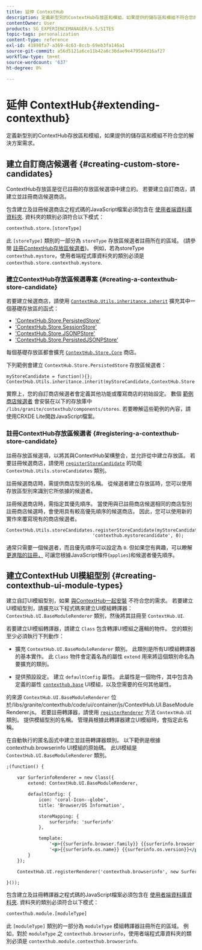 ```yaml
---
title: 延伸 ContextHub
description: 定義新型別的ContextHub存放區和模組，如果提供的儲存區和模組不符合您的解決方案需求
contentOwner: User
products: SG_EXPERIENCEMANAGER/6.5/SITES
topic-tags: personalization
content-type: reference
exl-id: 41898fa7-a369-4c63-8ccb-69eb3fa146a1
source-git-commit: a56d5121a6ce11b42a6c30dae9e479564d16af27
workflow-type: tm+mt
source-wordcount: '637'
ht-degree: 0%

---
```


# 延伸 ContextHub{#extending-contexthub}

定義新型別的ContextHub存放區和模組，如果提供的儲存區和模組不符合您的解決方案需求。

## 建立自訂商店候選者 {#creating-custom-store-candidates}

ContextHub存放區是從已註冊的存放區候選項中建立的。 若要建立自訂商店，請建立並註冊商店候選商店。

包含建立及註冊候選商店之程式碼的JavaScript檔案必須包含在 [使用者端資料庫資料夾](/help/sites-developing/clientlibs.md#creating-client-library-folders). 資料夾的類別必須符合以下模式：

```xml
contexthub.store.[storeType]
```

此 `[storeType]` 類別的一部分為 `storeType` 存放區候選者註冊所在的區域。 (請參閱 [註冊ContextHub存放區候選者](/help/sites-developing/ch-extend.md#registering-a-contexthub-store-candidate))。 例如，若為storeType `contexthub.mystore`，使用者端程式庫資料夾的類別必須是 `contexthub.store.contexthub.mystore`.

### 建立ContextHub存放區候選專案 {#creating-a-contexthub-store-candidate}

若要建立候選商店，請使用 [`ContextHub.Utils.inheritance.inherit`](/help/sites-developing/contexthub-api.md#inherit-child-parent) 擴充其中一個基礎存放區的函式：

* [&#39;ContextHub.Store.PersistedStore&#39;](/help/sites-developing/contexthub-api.md#contexthub-store-persistedstore)
* [&#39;ContextHub.Store.SessionStore&#39;](/help/sites-developing/contexthub-api.md#contexthub-store-sessionstore)
* [&#39;ContextHub.Store.JSONPStore&#39;](/help/sites-developing/contexthub-api.md#contexthub-store-jsonpstore)
* [&#39;ContextHub.Store.PersistedJSONPStore&#39;](/help/sites-developing/contexthub-api.md#contexthub-store-persistedjsonpstore)

每個基礎存放區都會擴充 [`ContextHub.Store.Core`](/help/sites-developing/contexthub-api.md#contexthub-store-core) 商店。

下列範例會建立 `ContextHub.Store.PersistedStore` 存放區候選者：

```
myStoreCandidate = function(){};
ContextHub.Utils.inheritance.inherit(myStoreCandidate,ContextHub.Store.PersistedStore);
```

實際上，您的自訂商店候選者會定義其他功能或覆寫商店的初始設定。 數個 [範例商店候選者](/help/sites-developing/ch-samplestores.md) 會安裝在以下的存放庫中 `/libs/granite/contexthub/components/stores`. 若要瞭解這些範例的內容，請使用CRXDE Lite開啟JavaScript檔案。

### 註冊ContextHub存放區候選者 {#registering-a-contexthub-store-candidate}

註冊存放區候選項，以將其與ContextHub架構整合，並允許從中建立存放區。 若要註冊候選商店，請使用 [`registerStoreCandidate`](/help/sites-developing/contexthub-api.md#registerstorecandidate-store-storetype-priority-applies) 的功能 `ContextHub.Utils.storeCandidates` 類別。

註冊候選商店時，需提供商店型別的名稱。 從候選者建立存放區時，您可以使用存放區型別來識別它所依據的候選者。

註冊候選商店時，需指定其優先順序。 當使用與已註冊商店候選相同的商店型別註冊商店候選時，會使用具有較高優先順序的候選商店。 因此，您可以使用新的實作來覆寫現有的商店候選者。

```
ContextHub.Utils.storeCandidates.registerStoreCandidate(myStoreCandidate,
                                'contexthub.mystorecandidate', 0);
```

通常只需要一個候選者，而且優先順序可以設定為 `0`. 但如果您有興趣，可以瞭解 [更進階的註冊，](/help/sites-developing/contexthub-api.md#registerstorecandidate-store-storetype-priority-applies) 可讓您根據JavaScript條件(`applies`)和候選者優先順序。

## 建立ContextHub UI模組型別 {#creating-contexthub-ui-module-types}

建立自訂UI模組型別，如果 [與ContextHub一起安裝](/help/sites-developing/ch-samplemodules.md) 不符合您的需求。 若要建立UI模組型別，請擴充以下程式碼來建立UI模組轉譯器： `ContextHub.UI.BaseModuleRenderer` 類別，然後將其註冊至 `ContextHub.UI`.

若要建立UI模組轉譯器，請建立 `Class` 包含轉譯UI模組之邏輯的物件。 您的類別至少必須執行下列動作：

* 擴充 `ContextHub.UI.BaseModuleRenderer` 類別。 此類別是所有UI模組轉譯器的基本實作。 此 `Class` 物件會定義名為的屬性 `extend` 用來將這個類別命名為要擴充的類別。

* 提供預設設定。 建立 `defaultConfig` 屬性。 此屬性是一個物件，其中包含為定義的屬性 [`contexthub.base`](/help/sites-developing/ch-samplemodules.md#contexthub-base-ui-module-type) UI模組，以及您需要的任何其他屬性。

的來源 `ContextHub.UI.BaseModuleRenderer` 位於/libs/granite/contexthub/code/ui/container/js/ContextHub.UI.BaseModuleRenderer.js。 若要註冊轉譯器，請使用 [`registerRenderer`](/help/sites-developing/contexthub-api.md#registerrenderer-moduletype-renderer-dontrender) 方法 `ContextHub.UI` 類別。 提供模組型別的名稱。 管理員根據此轉譯器建立UI模組時，會指定此名稱。

在自動執行的匿名函式中建立並註冊轉譯器類別。 以下範例是根據contexthub.browserinfo UI模組的原始碼。 此UI模組是 `ContextHub.UI.BaseModuleRenderer` 類別。

```xml
;(function() {

    var SurferinfoRenderer = new Class({
        extend: ContextHub.UI.BaseModuleRenderer,

        defaultConfig: {
            icon: 'coral-Icon--globe',
            title: 'Browser/OS Information',

            storeMapping: {
                surferinfo: 'surferinfo'
            },

            template:
                '<p>{{surferinfo.browser.family}} {{surferinfo.browser.version}}</p>' +
                '<p>{{surferinfo.os.name}} {{surferinfo.os.version}}</p>'
        }
    });

    ContextHub.UI.registerRenderer('contexthub.browserinfo', new SurferinfoRenderer());

}());
```

包含建立及註冊轉譯器之程式碼的JavaScript檔案必須包含在 [使用者端資料庫資料夾](/help/sites-developing/clientlibs.md#creating-client-library-folders). 資料夾的類別必須符合以下模式：

```xml
contexthub.module.[moduleType]
```

此 `[moduleType]` 類別的一部分為 `moduleType` 模組轉譯器註冊所在的區域。 例如，對於 `moduleType` 之 `contexthub.browserinfo`，使用者端程式庫資料夾的類別必須是 `contexthub.module.contexthub.browserinfo`.
